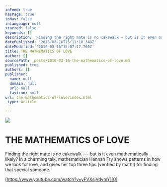 ```yaml
---
inFeed: true
hasPage: true
inNav: false
inLanguage: null
starred: false
keywords: []
description: 'Finding the right mate is no cakewalk — but is it even mathematically likely? In a charming talk, mathematician Hannah Fry shows patterns in how we look for love, and gives her top three tips (verified by math!) for finding that special someone.'
datePublished: '2016-03-16T15:11:10.348Z'
dateModified: '2016-03-16T15:07:17.760Z'
title: THE MATHEMATICS OF LOVE
author: []
sourcePath: _posts/2016-03-16-the-mathematics-of-love.md
published: true
authors: []
publisher:
  name: null
  domain: null
  url: null
  favicon: null
url: the-mathematics-of-love/index.html
_type: Article

---
```

![](https://the-grid-user-content.s3-us-west-2.amazonaws.com/a6fb5dae-dcd8-4ef7-a20e-598e0816d535.png)

# THE MATHEMATICS OF LOVE

Finding the right mate is no cakewalk --- but is it even mathematically likely? In a charming talk, mathematician Hannah Fry shows patterns in how we look for love, and gives her top three tips (verified by math!) for finding that special someone.

[https://www.youtube.com/watch?v=yFVXsjVdvmY][0]

[0]: https://www.youtube.com/watch?v=yFVXsjVdvmY